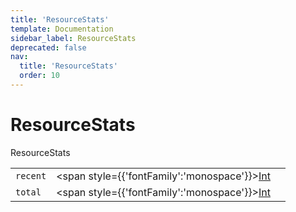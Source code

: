 ```yaml
---
title: 'ResourceStats'
template: Documentation
sidebar_label: ResourceStats
deprecated: false
nav:
  title: 'ResourceStats'
  order: 10
---
```


# ResourceStats

<div style={{'fontFamily':'monospace'}}><span style={{'fontSize':'1.5rem','fontWeight':500}}>ResourceStats</span></div>





| | | |
| -- | -- | -- |
| `recent` | <span style={{'fontFamily':'monospace'}}><a href="/guardrails/docs/reference/graphql/scalar/Int">Int</a></span> |  |
| `total` | <span style={{'fontFamily':'monospace'}}><a href="/guardrails/docs/reference/graphql/scalar/Int">Int</a></span> |  |
